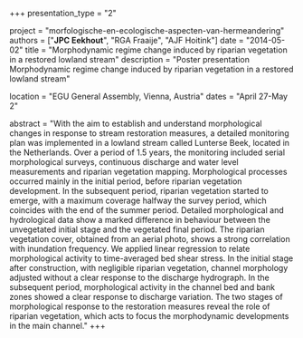+++
presentation_type = "2"

project = "morfologische-en-ecologische-aspecten-van-hermeandering"
authors = ["**JPC Eekhout**", "RGA Fraaije", "AJF Hoitink"]
date = "2014-05-02"
title = "Morphodynamic regime change induced by riparian vegetation in a restored lowland stream"
description = "Poster presentation Morphodynamic regime change induced by riparian vegetation in a restored lowland stream"

location = "EGU General Assembly, Vienna, Austria"
dates = "April 27-May 2"

abstract = "With the aim to establish and understand morphological changes in response to stream restoration measures, a detailed monitoring plan was implemented in a lowland  stream called Lunterse Beek, located in the Netherlands. Over a period of 1.5 years, the monitoring included serial morphological surveys, continuous discharge and water level measurements and riparian vegetation mapping. Morphological processes occurred mainly in the initial period, before riparian vegetation development. In the subsequent period, riparian vegetation started to emerge, with a maximum coverage halfway the survey period, which coincides with the end of the summer period. Detailed morphological and hydrological data show a marked difference in behaviour between the unvegetated initial stage and the vegetated final period. The riparian vegetation cover, obtained from an aerial photo, shows a strong correlation with inundation frequency. We applied linear regression to relate morphological activity to time-averaged bed shear stress. In the initial stage after construction, with negligible riparian vegetation, channel morphology adjusted without a clear response to the discharge hydrograph. In the subsequent period, morphological activity in the channel bed and bank zones showed a clear response to discharge variation. The two stages of morphological response to the restoration measures reveal the role of riparian vegetation, which acts to focus the morphodynamic developments in the main channel."
+++